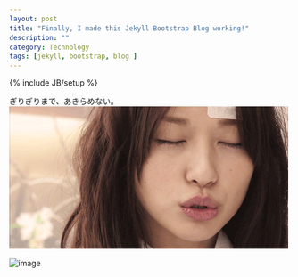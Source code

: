 ```yaml
---
layout: post
title: "Finally, I made this Jekyll Bootstrap Blog working!"
description: ""
category: Technology
tags: [jekyll, bootstrap, blog ]
---
```

{% include JB/setup %}

ぎりぎりまで、あきらめない。
![image](./media/erika.jpg "erika")

![image](/Users/ChangeCheng/changecheng.github.com/media/saber.jpg "Saber/Konada")






<!--haha-->
  


